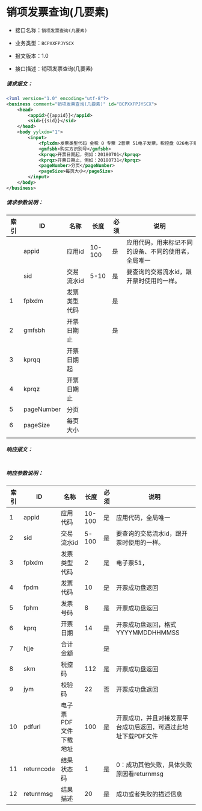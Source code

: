 # 销项发票查询(几要素)

- 接口名称：`销项发票查询(几要素)`

- 业务类型：`BCPXXFPJYSCX`

- 报文版本：1.0

- 接口描述：销项发票查询(几要素)

##### 请求报文：

```xml
<?xml version="1.0" encoding="utf-8"?>
<business comment="销项发票查询(几要素)" id="BCPXXFPJYSCX">
	<head>
		<appid>{{appid}}</appid>
		<sid>{{sid}}</sid>
	</head>
	<body yylxdm="1">
		<input>
			<fplxdm>发票类型代码 金税 0 专票 2普票 51电子发票，税控盘 026电子票 007普票  004专票</fplxdm>
			<gmfsbh>购买方识别号</gmfsbh>
	        <kprqq>开票日期起，例如：20180701</kprqq>
            <kprqz>开票日期止，例如：20180731</kprqz>
			<pageNumber>分页</pageNumber>
			<pageSize>每页大小</pageSize>
		</input>
	</body>
</business>

```

##### 请求参数说明：

| 索引 | ID         | 名称         | 长度   | 必须 | 说明                                                 |
| ---- | ---------- | ------------ | ------ | ---- | ---------------------------------------------------- |
|      | appid      | 应用id       | 10-100 | 是   | 应用代码，用来标记不同的设备、不同的使用者，全局唯一 |
|      | sid        | 交易流水id   | 5-10   | 是   | 要查询的交易流水id，跟开票时使用的一样。             |
| 1    | fplxdm     | 发票类型代码 |        | 是   |                                                      |
| 2    | gmfsbh     | 开票日期止   |        | 是   |                                                      |
| 3    | kprqq      | 开票日期起   |        |      |                                                      |
| 4    | kprqz      | 开票日期止   |        |      |                                                      |
| 5    | pageNumber | 分页         |        |      |                                                      |
| 6    | pageSize   | 每页大小     |        |      |                                                      |
|      |            |              |        |      |                                                      |

##### 响应报文：

```xml

```

##### 响应参数说明：    

| 索引 | ID         | 名称                  | 长度   | 必须 | 说明                                                         |
| ---- | ---------- | --------------------- | ------ | ---- | ------------------------------------------------------------ |
| 1    | appid      | 应用代码              | 10-100 | 是   | 应用代码，全局唯一                                           |
| 2    | sid        | 交易流水id            | 5-100  | 是   | 要查询的交易流水id，跟开票时使用的一样。                     |
| 3    | fplxdm     | 发票类型代码          | 2      | 是   | 电子票51，                                                   |
| 4    | fpdm       | 发票代码              | 10     | 是   | 开票成功盘返回                                               |
| 5    | fphm       | 发票号码              | 8      | 是   | 开票成功盘返回                                               |
| 6    | kprq       | 开票日期              | 14     | 是   | 开票成功盘返回，格式YYYYMMDDHHMMSS                           |
| 7    | hjje       | 合计金额              |        | 是   |                                                              |
| 8    | skm        | 税控码                | 112    | 是   | 开票成功盘返回                                               |
| 9    | jym        | 校验码                | 22     | 否   | 开票成功盘返回                                               |
| 10   | pdfurl     | 电子票PDF文件下载地址 | 100    | 是   | 开票成功，并且对接发票平台成功后返回，可通过此地址下载PDF文件 |
| 11   | returncode | 结果状态码            | 1      | 是   | 0：成功其他失败，具体失败原因看returnmsg                     |
| 12   | returnmsg  | 结果描述              | 20     | 是   | 成功或者失败的描述信息                                       |